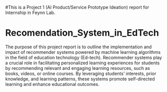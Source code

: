 #This is a Project 1 (AI Product/Service Prototype Ideation) report for Internship in Feynn Lab.
# Recomendation_System_in_EdTech
The purpose of this project report is to outline the implementation and impact
of recommender systems powered by machine learning algorithms in the field
of education technology (Ed-tech). Recommender systems play a crucial role in
facilitating personalized learning experiences for students by recommending relevant and engaging learning resources, such as books, videos, or online courses.
By leveraging students’ interests, prior knowledge, and learning patterns, these
systems promote self-directed learning and enhance educational outcomes.
